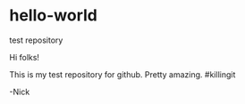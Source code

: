 # hello-world
test repository

Hi folks!

This is my test repository for github. Pretty amazing. #killingit

-Nick
